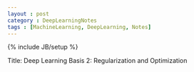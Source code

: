 ```yaml
---
layout : post
category : DeepLearningNotes
tags : [MachineLearning, DeepLearning, Notes]
---
```


{% include JB/setup %}

Title: Deep Learning Basis 2: Regularization and Optimization


